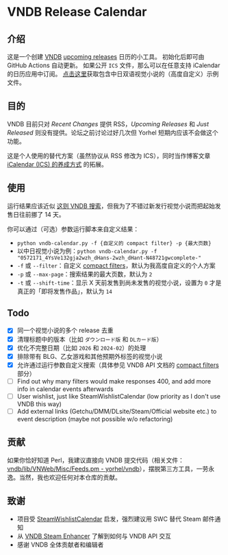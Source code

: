 # VNDB Release Calendar

## 介绍

这是一个创建 [VNDB](https://vndb.org) [upcoming releases](https://vndb.org/r?f=01731;o=a;s=released) 日历的小工具。
初始化后即可由 GitHub Actions 自动更新。
如果公开 `ICS` 文件，那么可以在任意支持 iCalendar 的日历应用中订阅。
[点击这里](https://raw.githubusercontent.com/Vinfall/VNDB-RelCalendar/main/output/vndb-rel-calendar.ics)获取包含中日双语视觉小说的（高度自定义）示例文件。

## 目的

VNDB 目前只对 *Recent Changes* 提供 RSS，*Upcoming Releases* 和 *Just Released* 则没有提供。论坛之前讨论过好几次但 Yorhel 短期内应该不会做这个功能。

这是个人使用的替代方案（虽然协议从 RSS 修改为 ICS），同时当作博客文章 [iCalendar (ICS) 的养成方式](https://blog.vinfall.com/posts/2023/12/ics/) 的拓展。

## 使用

运行结果应该近似 [这则 VNDB 搜索](https://vndb.org/r?f=0672171_4YsVe132gja2wzh_dHans-2wzh_dHant-N48721gwcomplete-N480281UJ81Xkx)，但我为了不错过新发行视觉小说而把起始发售日往前挪了 14 天。

你可以通过（可选）参数运行脚本来自定义结果：
- `python vndb-calendar.py -f {自定义的 compact filter} -p {最大页数}`
- 以中日视觉小说为例：`python vndb-calendar.py -f "0572171_4YsVe132gja2wzh_dHans-2wzh_dHant-N48721gwcomplete-"`
- `-f` 或 `--filter`：自定义 [compact filters](https://api.vndb.org/kana#filters)，默认为我高度自定义的个人方案
- `-p` 或 `--max-page`：搜索结果的最大页数，默认为 `2`
- `-t` 或 `--shift-time`：显示 X 天前发售到尚未发售的视觉小说，设置为 `0` 才是真正的「即将发售作品」，默认为 `14`

## Todo

- [x] 同一个视觉小说的多个 release 去重
- [x] 清理标题中的版本（比如 `ダウンロード版` 和 `DLカード版`）
- [x] 优化不完整日期（比如 `2026` 和 `2024-02`）的处理
- [x] 排除带有 BLG、乙女游戏和其他预期外标签的视觉小说
- [x] 允许通过运行参数自定义搜索（具体参见 VNDB API 文档的 [compact filters](https://api.vndb.org/kana#filters) 部分）
- [ ] Find out why many filters would make responses 400, and add more info in calendar events afterwards
- [ ] User wishlist, just like SteamWishlistCalendar (low priority as I don't use VNDB this way)
- [ ] Add external links (Getchu/DMM/DLsite/Steam/Official website etc.) to event description (maybe not possible w/o refactoring)

## 贡献

如果你恰好知道 Perl，我建议直接向 VNDB 提交代码（相关文件：[vndb/lib/VNWeb/Misc/Feeds.pm - yorhel/vndb](https://code.blicky.net/yorhel/vndb/src/branch/master/lib/VNWeb/Misc/Feeds.pm)），摆脱第三方工具，一劳永逸。当然，我也欢迎任何对本仓库的贡献。

## 致谢

- 项目受 [SteamWishlistCalendar](https://github.com/icue/SteamWishlistCalendar) 启发，强烈建议用 SWC 替代 Steam 邮件通知
- 从 [VNDB Steam Enhancer](https://greasyfork.org/en/scripts/456166-vndb-steam-enhancer/code) 了解到如何与 VNDB API 交互
- 感谢 VNDB 全体贡献者和编辑者
